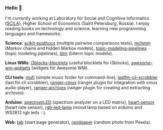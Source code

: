 ### Hello 👋

I'm currently working at Laboratory for Social and Cognitive Informatics ([SCILA](https://scila.hse.ru/en/)), Higher School of Economics (Saint Petersburg, Russia). I enjoy reading books on technology and science, learning new programming languages and frameworks.

**Science**: [scikit-posthocs](https://github.com/maximtrp/scikit-posthocs) (multiple pairwise comparisons tests), [mchmm](https://github.com/maximtrp/mchmm) (Markov chains and hidden Markov models), [topic-modeling-pipelines](https://github.com/maximtrp/topic-modeling-pipelines) (topic modeling pipelines), [btm](https://github.com/maximtrp/btm) (biterm topic models).

**Linux WMs**: [i3blocks-blocklets](https://github.com/maximtrp/i3blocks-blocklets) (useful blocklets for i3blocks), [awesome-wm-widgets](https://github.com/maximtrp/awesome-wm-widgets) (widgets for Awesome WM).

**CLI tools**: [mufi](https://github.com/maximtrp/mufi) (simple music finder for command-line), [lastfm-cli-scrobbler](https://github.com/maximtrp/lastfm-cli-scrobbler) (last.fm cli scrobbler), [ranger-cmus](https://github.com/maximtrp/ranger-cmus) (ranger plugin for integration with cmus audio player), [ranger-archives](https://github.com/maximtrp/ranger-archives) (ranger plugin for creating and extracting archives).

**Arduino**: [spectrumLED](https://github.com/maximtrp/spectrumLED) (spectrum analyzer on a LED matrix), [heart-sensor](https://github.com/maximtrp/heart-sensor) (heart rate sensor), [rgb-led-lamp](https://github.com/maximtrp/rgb-led-lamp) (mood lamp based on arduino and WS2812 rgb leds :bulb:).

**Web**: [tab](https://github.com/maximtrp/tab) (start page generator), [randpaper](https://github.com/maximtrp/randpaper) (random photo from Pexels).

